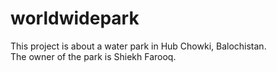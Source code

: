 # worldwidepark
This project is about a water park in Hub Chowki, Balochistan.<br>
The owner of the park is Shiekh Farooq. 

